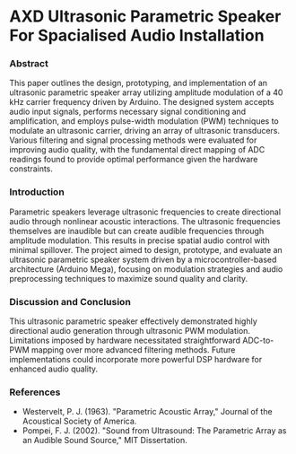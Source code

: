 # AXD Ultrasonic Parametric Speaker For Spacialised Audio Installation

### Abstract
This paper outlines the design, prototyping, and implementation of an ultrasonic parametric speaker array utilizing amplitude modulation of a 40 kHz carrier frequency driven by Arduino. The designed system accepts audio input signals, performs necessary signal conditioning and amplification, and employs pulse-width modulation (PWM) techniques to modulate an ultrasonic carrier, driving an array of ultrasonic transducers. Various filtering and signal processing methods were evaluated for improving audio quality, with the fundamental direct mapping of ADC readings found to provide optimal performance given the hardware constraints.

### Introduction
Parametric speakers leverage ultrasonic frequencies to create directional audio through nonlinear acoustic interactions. The ultrasonic frequencies themselves are inaudible but can create audible frequencies through amplitude modulation. This results in precise spatial audio control with minimal spillover. The project aimed to design, prototype, and evaluate an ultrasonic parametric speaker system driven by a microcontroller-based architecture (Arduino Mega), focusing on modulation strategies and audio preprocessing techniques to maximize sound quality and clarity.

### Discussion and Conclusion
This ultrasonic parametric speaker effectively demonstrated highly directional audio generation through ultrasonic PWM modulation. Limitations imposed by hardware necessitated straightforward ADC-to-PWM mapping over more advanced filtering methods. Future implementations could incorporate more powerful DSP hardware for enhanced audio quality.

### References
- Westervelt, P. J. (1963). "Parametric Acoustic Array," Journal of the Acoustical Society of America.
- Pompei, F. J. (2002). "Sound from Ultrasound: The Parametric Array as an Audible Sound Source," MIT Dissertation.

